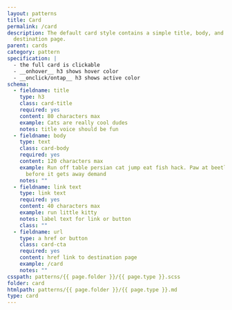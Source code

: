 ```yaml
---
layout: patterns
title: Card
permalink: /card
description: The default card style contains a simple title, body, and link to a
  destination page.
parent: cards
category: pattern
specification: |
  - the full card is clickable
  - __onhover__ h3 shows hover color
  - __onclick/ontap__ h3 shows active color
schema:
  - fieldname: title
    type: h3
    class: card-title
    required: yes
    content: 80 characters max
    example: Cats are really cool dudes
    notes: title voice should be fun
  - fieldname: body
    type: text
    class: card-body
    required: yes
    content: 120 characters max
    example: Run off table persian cat jump eat fish hack. Paw at beetle and eat it
      before it gets away demand
    notes: ""
  - fieldname: link text
    type: link text
    required: yes
    content: 40 characters max
    example: run little kitty
    notes: label text for link or button
    class: ""
  - fieldname: url
    type: a href or button
    class: card-cta
    required: yes
    content: href link to destination page
    example: /card
    notes: ""
csspath: patterns/{{ page.folder }}/{{ page.type }}.scss
folder: card
htmlpath: patterns/{{ page.folder }}/{{ page.type }}.md
type: card
---
```

